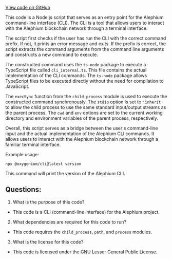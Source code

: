 [View code on GitHub](https://github.com/oxygenium/oxygenium-web3/packages/cli/cli.js)

This code is a Node.js script that serves as an entry point for the Alephium command-line interface (CLI). The CLI is a tool that allows users to interact with the Alephium blockchain network through a terminal interface. 

The script first checks if the user has run the CLI with the correct command prefix. If not, it prints an error message and exits. If the prefix is correct, the script extracts the command arguments from the command line arguments and constructs a new command to execute. 

The constructed command uses the `ts-node` package to execute a TypeScript file called `cli_internal.ts`. This file contains the actual implementation of the CLI commands. The `ts-node` package allows TypeScript files to be executed directly without the need for compilation to JavaScript. 

The `execSync` function from the `child_process` module is used to execute the constructed command synchronously. The `stdio` option is set to `'inherit'` to allow the child process to use the same standard input/output streams as the parent process. The `cwd` and `env` options are set to the current working directory and environment variables of the parent process, respectively. 

Overall, this script serves as a bridge between the user's command-line input and the actual implementation of the Alephium CLI commands. It allows users to interact with the Alephium blockchain network through a familiar terminal interface. 

Example usage:
```
npx @oxygenium/cli@latest version
```
This command will print the version of the Alephium CLI.
## Questions: 
 1. What is the purpose of this code?
- This code is a CLI (command-line interface) for the Alephium project.

2. What dependencies are required for this code to run?
- This code requires the `child_process`, `path`, and `process` modules.

3. What is the license for this code?
- This code is licensed under the GNU Lesser General Public License.